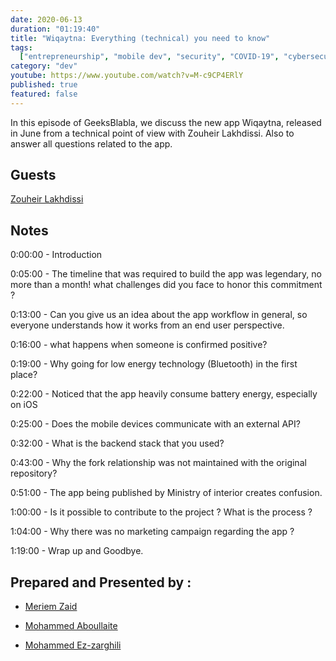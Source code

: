 ```yaml
---
date: 2020-06-13
duration: "01:19:40"
title: "Wiqaytna: Everything (technical) you need to know"
tags:
  ["entrepreneurship", "mobile dev", "security", "COVID-19", "cybersecurity"]
category: "dev"
youtube: https://www.youtube.com/watch?v=M-c9CP4ERlY
published: true
featured: false
---
```


In this episode of GeeksBlabla, we discuss the new app Wiqaytna, released in June from a technical point of view with Zouheir Lakhdissi. Also to answer all questions related to the app.

## Guests

[Zouheir Lakhdissi](https://www.facebook.com/zlakhdissi)

## Notes

0:00:00 - Introduction

0:05:00 - The timeline that was required to build the app was legendary, no more than a month! what challenges did you face to honor this commitment ?

0:13:00 - Can you give us an idea about the app workflow in general, so everyone understands how it works from an end user perspective.

0:16:00 - what happens when someone is confirmed positive?

0:19:00 - Why going for low energy technology (Bluetooth) in the first place?

0:22:00 - Noticed that the app heavily consume battery energy, especially on iOS

0:25:00 - Does the mobile devices communicate with an external API?

0:32:00 - What is the backend stack that you used?

0:43:00 - Why the fork relationship was not maintained with the original repository?

0:51:00 - The app being published by Ministry of interior creates confusion.

1:00:00 - Is it possible to contribute to the project ? What is the process ?

1:04:00 - Why there was no marketing campaign regarding the app ?

1:19:00 - Wrap up and Goodbye.

## Prepared and Presented by :

- [Meriem Zaid](https://www.facebook.com/MeriemZaid)

- [Mohammed Aboullaite](https://aboullaite.me/)

- [Mohammed Ez-zarghili](https://www.facebook.com/mohamed.ezzarghili)

